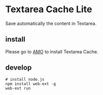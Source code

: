 # Textarea Cache Lite
Save automatically the content in Textarea.

## install

Please go to [AMO](https://addons.mozilla.org/en-US/firefox/addon/textarea-cache) to install Textarea Cache.

## develop

```
# install node.js
npm install web-ext -g
web-ext run
```
